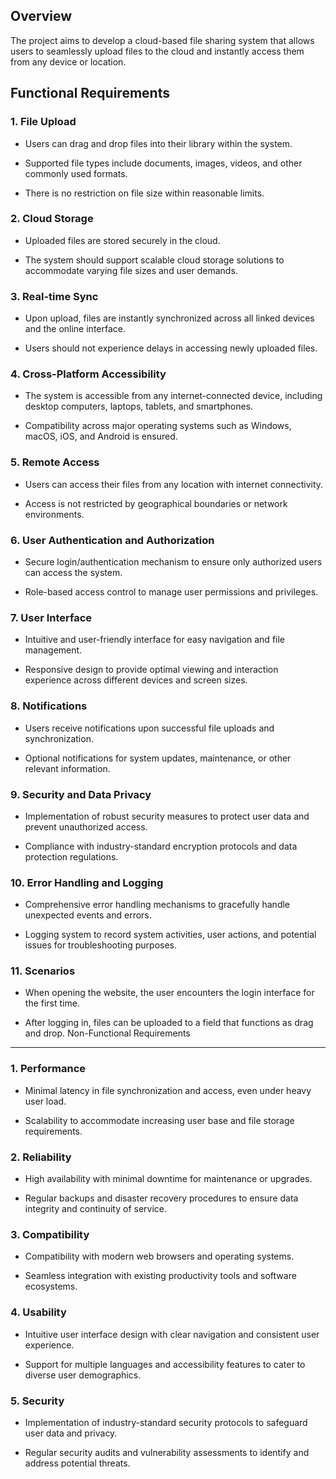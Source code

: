Overview
--------

The project aims to develop a cloud-based file sharing system that allows users to seamlessly upload files to the cloud and instantly access them from any device or location.

Functional Requirements
-----------------------

### 1\. File Upload

*   Users can drag and drop files into their library within the system.
    
*   Supported file types include documents, images, videos, and other commonly used formats.
    
*   There is no restriction on file size within reasonable limits.
    

### 2\. Cloud Storage

*   Uploaded files are stored securely in the cloud.
    
*   The system should support scalable cloud storage solutions to accommodate varying file sizes and user demands.
    

### 3\. Real-time Sync

*   Upon upload, files are instantly synchronized across all linked devices and the online interface.
    
*   Users should not experience delays in accessing newly uploaded files.
    

### 4\. Cross-Platform Accessibility

*   The system is accessible from any internet-connected device, including desktop computers, laptops, tablets, and smartphones.
    
*   Compatibility across major operating systems such as Windows, macOS, iOS, and Android is ensured.
    

### 5\. Remote Access

*   Users can access their files from any location with internet connectivity.
    
*   Access is not restricted by geographical boundaries or network environments.
    

### 6\. User Authentication and Authorization

*   Secure login/authentication mechanism to ensure only authorized users can access the system.
    
*   Role-based access control to manage user permissions and privileges.
    

### 7\. User Interface

*   Intuitive and user-friendly interface for easy navigation and file management.
    
*   Responsive design to provide optimal viewing and interaction experience across different devices and screen sizes.
    

### 8\. Notifications

*   Users receive notifications upon successful file uploads and synchronization.
    
*   Optional notifications for system updates, maintenance, or other relevant information.
    

### 9\. Security and Data Privacy

*   Implementation of robust security measures to protect user data and prevent unauthorized access.
    
*   Compliance with industry-standard encryption protocols and data protection regulations.
    

### 10\. Error Handling and Logging

*   Comprehensive error handling mechanisms to gracefully handle unexpected events and errors.
    
*   Logging system to record system activities, user actions, and potential issues for troubleshooting purposes.
    
### 11\. Scenarios

*    When opening the website, the user encounters the login interface for the first time.
  
*    After logging in, files can be uploaded to a field that functions as drag and drop.
Non-Functional Requirements
---------------------------

### 1\. Performance

*   Minimal latency in file synchronization and access, even under heavy user load.
    
*   Scalability to accommodate increasing user base and file storage requirements.
    

### 2\. Reliability

*   High availability with minimal downtime for maintenance or upgrades.
    
*   Regular backups and disaster recovery procedures to ensure data integrity and continuity of service.
    

### 3\. Compatibility

*   Compatibility with modern web browsers and operating systems.
    
*   Seamless integration with existing productivity tools and software ecosystems.
    

### 4\. Usability

*   Intuitive user interface design with clear navigation and consistent user experience.
    
*   Support for multiple languages and accessibility features to cater to diverse user demographics.
    

### 5\. Security

*   Implementation of industry-standard security protocols to safeguard user data and privacy.
    
*   Regular security audits and vulnerability assessments to identify and address potential threats.
